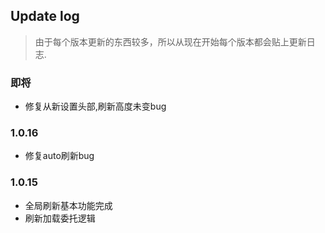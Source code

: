 ## Update log

>由于每个版本更新的东西较多，所以从现在开始每个版本都会贴上更新日志.


### 即将

  * 修复从新设置头部,刷新高度未变bug

### 1.0.16

  * 修复auto刷新bug

### 1.0.15

  * 全局刷新基本功能完成
  * 刷新加载委托逻辑